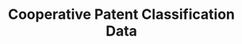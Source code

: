 ---
layout: default
bigquery: https://console.cloud.google.com/bigquery?p=patents-public-data&d=cpc&page=dataset
citation: '“Cooperative Patent Classification” by the EPO and USPTO, for public use. '
contributors: EPO, USPTO
cost: None
description: Cooperative Patent Classification Data contains the scheme and definitions
  of the Cooperative Patent Classification system for classifying patent documents.
  The CPC is the result of a partnership between the EPO and the USPTO in their joint
  effort to develop a common, internationally compatible classification system for
  technical documents, in particular patent publications, which will be used by both
  offices in the patent granting process
documentation: https://www.cooperativepatentclassification.org/cpcSchemeAndDefinitions
last_edit: Mon, 04 Apr 2022 19:07:06 GMT
location: https://www.cooperativepatentclassification.org/index
maintained_by: USPTO, EPO
schema_fields: '[''level'', ''titlePart'', ''dateRevised'', ''symbol'', ''breakdownCode'',
  ''application_references'', ''glossary'', ''date_revised'', ''children'', ''informativeReferences'',
  ''limitingReferences'', ''applicationReferences'', ''notAllocatable'', ''breakdown_code'',
  ''not_allocatable'', ''title_full'', ''ipcConcordant'', ''informative_references'',
  ''titleFull'', ''additional_only'', ''status'', ''synonyms'', ''parents'', ''child_groups'',
  ''residual_references'', ''residualReferences'', ''limiting_references'', ''childGroups'',
  ''definition'', ''ipc_concordant'', ''sizeCache'', ''title_part'']'
shortname: cooperative_patent_classification
tags:
- patents
- science
title: Cooperative Patent Classification Data
uuid: 984374a7-16e9-4b35-9445-458daceb01bf
---